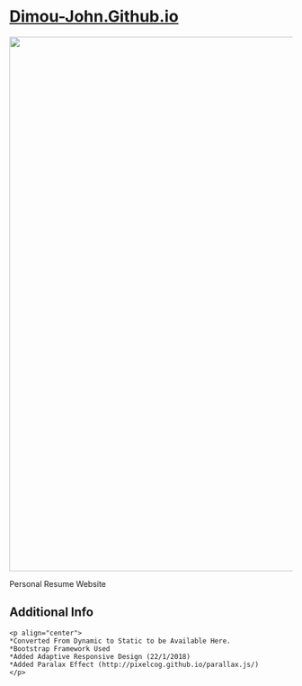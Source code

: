 # <a href="http://Dimou-John.Github.io">Dimou-John.Github.io</a>

<p align="center">
  <img src="https://i.imgur.com/4EEX1UG.jpg" width="950"/>
 


Personal Resume Website

## Additional Info


```
<p align="center">
*Converted From Dynamic to Static to be Available Here.
*Bootstrap Framework Used
*Added Adaptive Responsive Design (22/1/2018)
*Added Paralax Effect (http://pixelcog.github.io/parallax.js/)
</p>
```
</p>
